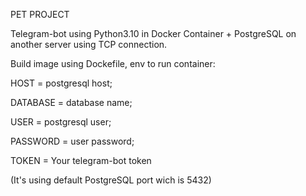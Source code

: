 PET PROJECT

Telegram-bot using Python3.10 in Docker Container + PostgreSQL on another server using TCP connection.

Build image using Dockefile, env to run container:

HOST = postgresql host;

DATABASE = database name;

USER = postgresql user;

PASSWORD = user password;

TOKEN = Your telegram-bot token


(It's using default PostgreSQL port wich is 5432)

